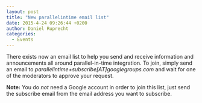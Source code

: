 ```yaml
---
layout: post
title: "New parallelintime email list"
date: 2015-4-24 09:26:44 +0200
author: Daniel Ruprecht
categories:
  - Events
---
```


There exists now an email list to help you send and receive information and announcements all around parallel-in-time
integration.
To join, simply send an email to *parallelintime+subscribe[AT]googlegroups.com* and wait for one of the moderators to
approve your request. 

**Note:** You do *not* need a Google account in order to join this list, just send the subscribe email from the email
address you want to subscribe.
